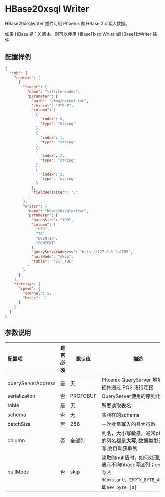 # HBase20xsql Writer

HBase20xsqlwriter 插件利用 Phoenix 向 HBase 2.x 写入数据。

如果 HBase 是 1.X 版本，则可以使用 [HBase11xsqlWriter](hbase11xsqlwriter) 或[HBase11xWriter](hbase11xwriter) 插件

## 配置样例

```json
{
  "job": {
    "content": [
      {
        "reader": {
          "name": "txtfilereader",
          "parameter": {
            "path": "/tmp/normal.txt",
            "charset": "UTF-8",
            "column": [
              {
                "index": 0,
                "type": "String"
              },
              {
                "index": 1,
                "type": "string"
              },
              {
                "index": 2,
                "type": "string"
              },
              {
                "index": 3,
                "type": "string"
              }
            ],
            "fieldDelimiter": ","
          }
        },
        "writer": {
          "name": "hbase20xsqlwriter",
          "parameter": {
            "batchSize": "100",
            "column": [
              "UID",
              "TS",
              "EVENTID",
              "CONTENT"
            ],
            "queryServerAddress": "http://127.0.0.1:8765",
            "nullMode": "skip",
            "table": "TEST_TBL"
          }
        }
      }
    ],
    "setting": {
      "speed": {
        "channel": 5,
        "bytes": -1
      }
    }
  }
}
```

## 参数说明

| 配置项             | 是否必须 | 默认值   | 描述                                                                                          |
| :----------------- | :------: | -------- | --------------------------------------------------------------------------------------- |
| queryServerAddress |    是    | 无       | Phoenix QueryServer 地址, 该插件通过 PQS 进行连接                                             |
| serialization      |    否    | PROTOBUF | QueryServer使用的序列化协议                                                                   |
| table              |    是    | 无       | 所要读取表名                                                                                  |
| schema             |    否    | 无       | 表所在的schema                                                                                |
| batchSize          | 否  | 256 | 一次批量写入的最大行数 |
| column             |    否    | 全部列   | 列名，大小写敏感，通常phoenix的列名都是**大写**, 数据类型无需填写,会自动获取列          |
| nullMode        |    否    | skip   | 读取的null值时，如何处理, `skip` 表示不向hbase写这列；`empty`：写入 `HConstants.EMPTY_BYTE_ARRAY`，即`new byte [0]`               |
